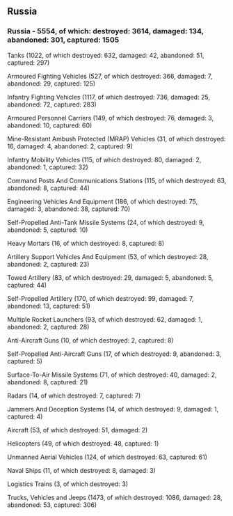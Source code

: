 
 
 ## Russia
 
 ### Russia - 5554, of which: destroyed: 3614, damaged: 134, abandoned: 301, captured: 1505

 

 

 Tanks (1022, of which destroyed: 632, damaged: 42, abandoned: 51, captured: 297)

 Armoured Fighting Vehicles (527, of which destroyed: 366, damaged: 7, abandoned: 29, captured: 125)

 Infantry Fighting Vehicles (1117, of which destroyed: 736, damaged: 25, abandoned: 72, captured: 283)

 Armoured Personnel Carriers (149, of which destroyed: 76, damaged: 3, abandoned: 10, captured: 60)

 Mine-Resistant Ambush Protected (MRAP) Vehicles (31, of which destroyed: 16, damaged: 4, abandoned: 2, captured: 9)

 Infantry Mobility Vehicles (115, of which destroyed: 80, damaged: 2, abandoned: 1, captured: 32)

 Command Posts And Communications Stations (115, of which destroyed: 63, abandoned: 8, captured: 44)

 Engineering Vehicles And Equipment (186, of which destroyed: 75, damaged: 3, abandoned: 38, captured: 70)

 Self-Propelled Anti-Tank Missile Systems (24, of which destroyed: 9, abandoned: 5, captured: 10)

 Heavy Mortars (16, of which destroyed: 8, captured: 8)

 Artillery Support Vehicles And Equipment (53, of which destroyed: 28, abandoned: 2, captured: 23)

 Towed Artillery (83, of which destroyed: 29, damaged: 5, abandoned: 5, captured: 44)

 Self-Propelled Artillery (170, of which destroyed: 99, damaged: 7, abandoned: 13, captured: 51)

 Multiple Rocket Launchers (93, of which destroyed: 62, damaged: 1, abandoned: 2, captured: 28)

 Anti-Aircraft Guns (10, of which destroyed: 2, captured: 8)

 Self-Propelled Anti-Aircraft Guns (17, of which destroyed: 9, abandoned: 3, captured: 5)

 Surface-To-Air Missile Systems (71, of which destroyed: 40, damaged: 2, abandoned: 8, captured: 21)

 Radars (14, of which destroyed: 7, captured: 7)

 Jammers And Deception Systems (14, of which destroyed: 9, damaged: 1, captured: 4)

 Aircraft (53, of which destroyed: 51, damaged: 2)

 Helicopters (49, of which destroyed: 48, captured: 1)

 Unmanned Aerial Vehicles (124, of which destroyed: 63, captured: 61)

 Naval Ships (11, of which destroyed: 8, damaged: 3)

 Logistics Trains (3, of which destroyed: 3)

 Trucks, Vehicles and Jeeps (1473, of which destroyed: 1086, damaged: 28, abandoned: 53, captured: 306)

